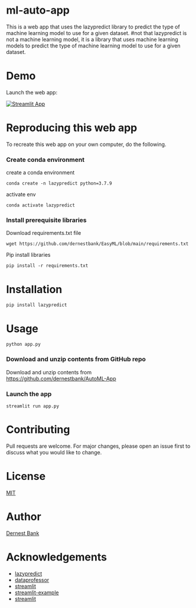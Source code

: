 # ml-auto-app

This is a web app that uses the lazypredict library to predict the type of machine learning model to use for a given dataset.
#not that lazypredict is not a machine learning model, it is a library that uses machine learning models to predict the type of machine learning model to use for a given dataset.

# Demo

Launch the web app:

[![Streamlit App](https://static.streamlit.io/badges/streamlit_badge_black_white.svg)](https://share.streamlit.io/dernestbank/easyml/main/app.py)



# Reproducing this web app
To recreate this web app on your own computer, do the following.

### Create conda environment
create a conda environment
```
conda create -n lazypredict python=3.7.9
```
activate env
```
conda activate lazypredict
```
### Install prerequisite libraries

Download requirements.txt file

```
wget https://github.com/dernestbank/EasyML/blob/main/requirements.txt

```

Pip install libraries
```
pip install -r requirements.txt
```

# Installation
```
pip install lazypredict
```
# Usage
```
python app.py
```



###  Download and unzip contents from GitHub repo

Download and unzip contents from https://github.com/dernestbank/AutoML-App

###  Launch the app

```
streamlit run app.py
```

# Contributing
Pull requests are welcome. For major changes, please open an issue first to discuss what you would like to change.
# License
[MIT](https://choosealicense.com/licenses/mit/)
# Author
[Dernest Bank](https://github.com/dernestbank)
# Acknowledgements
- [lazypredict](https://github.com/shankarpandala/lazypredict)
- [dataprofessor](https://github.com/dataprofessor)
- [streamlit](https://github.com/streamlit/streamlit)
- [streamlit-example](https://github.com/streamlit/streamlit-example)
- [streamlit    ](https://github.com/streamlit/streamlit)
